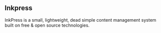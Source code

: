 ## Inkpress

InkPress is a small, lightweight, dead simple content management system built on free & open source technologies.